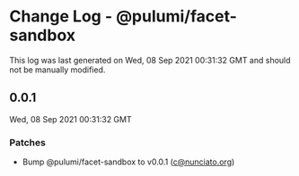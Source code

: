 # Change Log - @pulumi/facet-sandbox

This log was last generated on Wed, 08 Sep 2021 00:31:32 GMT and should not be manually modified.

<!-- Start content -->

## 0.0.1

Wed, 08 Sep 2021 00:31:32 GMT

### Patches

- Bump @pulumi/facet-sandbox to v0.0.1 (c@nunciato.org)
